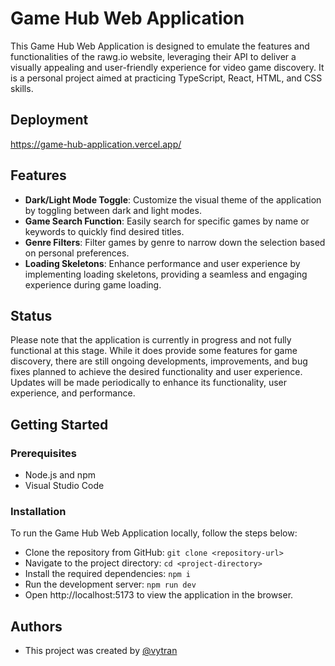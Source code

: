 
# Game Hub Web Application

This Game Hub Web Application is designed to emulate the features and functionalities of the rawg.io website, leveraging their API to deliver a visually appealing and user-friendly experience for video game discovery.
It is a personal project aimed at practicing TypeScript, React, HTML, and CSS skills.

## Deployment
https://game-hub-application.vercel.app/

## Features
- **Dark/Light Mode Toggle**: Customize the visual theme of the application by toggling between dark and light modes.
- **Game Search Function**: Easily search for specific games by name or keywords to quickly find desired titles.
- **Genre Filters**: Filter games by genre to narrow down the selection based on personal preferences.
- **Loading Skeletons**: Enhance performance and user experience by implementing loading skeletons, providing a seamless and engaging experience during game loading.

## Status
Please note that the application is currently in progress and not fully functional at this stage. While it does provide some features for game discovery, there are still ongoing developments, improvements, and bug fixes planned to achieve the desired functionality and user experience. Updates will be made periodically to enhance its functionality, user experience, and performance.

## Getting Started
### Prerequisites
- Node.js and npm
- Visual Studio Code

### Installation
To run the Game Hub Web Application locally, follow the steps below:
- Clone the repository from GitHub: `git clone <repository-url>`
- Navigate to the project directory: `cd <project-directory>`
- Install the required dependencies: `npm i`
- Run the development server: `npm run dev`
- Open http://localhost:5173 to view the application in the browser.

## Authors

- This project was created by [@vytran](https://www.github.com/vytran1805)
